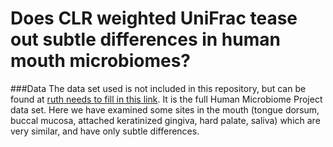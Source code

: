 Does CLR weighted UniFrac tease out subtle differences in human mouth microbiomes?
==========

###Data
The data set used is not included in this repository, but can be found at [ruth needs to fill in this link](). It is the full Human Microbiome Project data set. Here we have examined some sites in the mouth (tongue dorsum, buccal mucosa, attached keratinized gingiva, hard palate, saliva) which are very similar, and have only subtle differences.

